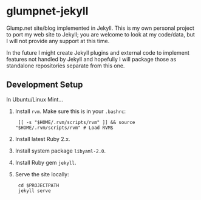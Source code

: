 # glumpnet-jekyll

Glump.net site/blog implemented in Jekyll. This is my own personal project to port my web site to Jekyll; you are welcome to look at my code/data, but I will not provide any support at this time.

In the future I might create Jekyll plugins and external code to implement features not handled by Jekyll and hopefully I will package those as standalone repositories separate from this one.

## Development Setup

In Ubuntu/Linux Mint...

1. Install `rvm`. Make sure this is in your `.bashrc`:

        [[ -s "$HOME/.rvm/scripts/rvm" ]] && source "$HOME/.rvm/scripts/rvm" # Load RVM$

2. Install latest Ruby 2.x.

3. Install system package `libyaml-2.0`.

4. Install Ruby gem `jekyll`.

5. Serve the site locally:

        cd $PROJECTPATH
        jekyll serve

